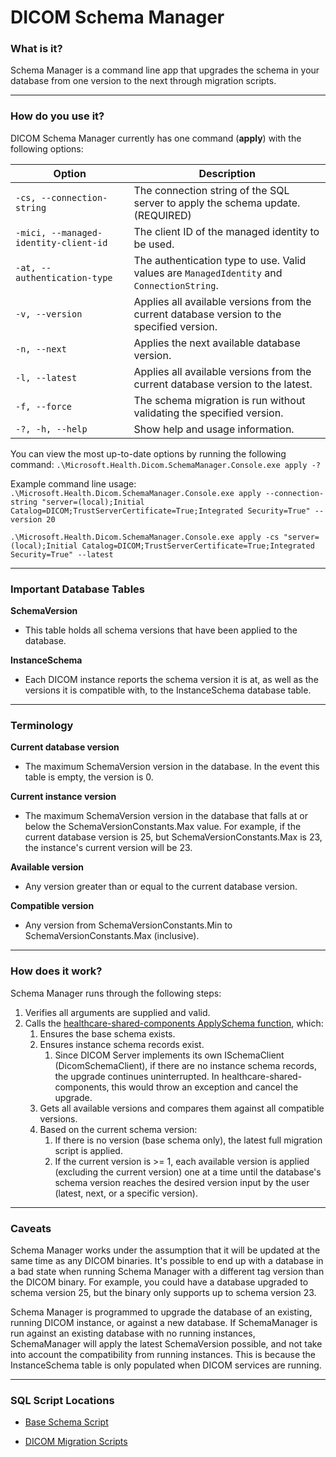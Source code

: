 # DICOM Schema Manager

### What is it?
Schema Manager is a command line app that upgrades the schema in your database from one version to the next through migration scripts.

------------

### How do you use it?
DICOM Schema Manager currently has one command (**apply**) with the following options:

| Option | Description |
| ------------ | ------------ |
| `-cs, --connection-string` | The connection string of the SQL server to apply the schema update. (REQUIRED) |
| `-mici, --managed-identity-client-id` | The client ID of the managed identity to be used. |
| `-at, --authentication-type` | The authentication type to use. Valid values are `ManagedIdentity` and `ConnectionString`. |
| `-v, --version` | Applies all available versions from the current database version to the specified version. |
| `-n, --next` | Applies the next available database version. |
| `-l, --latest` | Applies all available versions from the current database version to the latest. |
| `-f, --force` | The schema migration is run without validating the specified version. |
| `-?, -h, --help` | Show help and usage information. |

You can view the most up-to-date options by running the following command:
`.\Microsoft.Health.Dicom.SchemaManager.Console.exe apply -?`

Example command line usage:
`.\Microsoft.Health.Dicom.SchemaManager.Console.exe apply --connection-string "server=(local);Initial Catalog=DICOM;TrustServerCertificate=True;Integrated Security=True" --version 20`

`.\Microsoft.Health.Dicom.SchemaManager.Console.exe apply -cs "server=(local);Initial Catalog=DICOM;TrustServerCertificate=True;Integrated Security=True" --latest`

------------

### Important Database Tables

**SchemaVersion**
- This table holds all schema versions that have been applied to the database.

**InstanceSchema**
- Each DICOM instance reports the schema version it is at, as well as the versions it is compatible with, to the InstanceSchema database table.

------------

### Terminology

**Current database version**
- The maximum SchemaVersion version in the database. In the event this table is empty, the version is 0.

**Current instance version**
- The maximum SchemaVersion version in the database that falls at or below the SchemaVersionConstants.Max value. For example, if the current database version is 25, but SchemaVersionConstants.Max is 23, the instance's current version will be 23.

**Available version**
- Any version greater than or equal to the current database version.

**Compatible version**
- Any version from SchemaVersionConstants.Min to SchemaVersionConstants.Max (inclusive).

------------

### How does it work?

Schema Manager runs through the following steps:
1. Verifies all arguments are supplied and valid.
2. Calls the [healthcare-shared-components ApplySchema function](https://github.com/microsoft/healthcare-shared-components/blob/main/src/Microsoft.Health.SqlServer/Features/Schema/Manager/SqlSchemaManager.cs#L53), which:
	1. Ensures the base schema exists.
	2. Ensures instance schema records exist.
		1. Since DICOM Server implements its own ISchemaClient (DicomSchemaClient), if there are no instance schema records, the upgrade continues uninterrupted. In healthcare-shared-components, this would throw an exception and cancel the upgrade.
	3. Gets all available versions and compares them against all compatible versions.
	4. Based on the current schema version:
		1. If there is no version (base schema only), the latest full migration script is applied.
		2. If the current version is >= 1, each available version is applied (excluding the current version) one at a time until the database's schema version reaches the desired version input by the user (latest, next, or a specific version).

------------

### Caveats

Schema Manager works under the assumption that it will be updated at the same time as any DICOM binaries. It's possible to end up with a database in a bad state when running Schema Manager with a different tag version than the DICOM binary. For example, you could have a database upgraded to schema version 25, but the binary only supports up to schema version 23.

Schema Manager is programmed to upgrade the database of an existing, running DICOM instance, or against a new database. If SchemaManager is run against an existing database with no running instances, SchemaManager will apply the latest SchemaVersion possible, and not take into account the compatibility from running instances. This is because the InstanceSchema table is only populated when DICOM services are running.

------------

### SQL Script Locations

- [Base Schema Script](https://github.com/microsoft/healthcare-shared-components/blob/main/src/Microsoft.Health.SqlServer/Features/Schema/Migrations/BaseSchema.sql)

- [DICOM Migration Scripts](https://github.com/microsoft/dicom-server/tree/main/src/Microsoft.Health.Dicom.SqlServer/Features/Schema/Migrations)